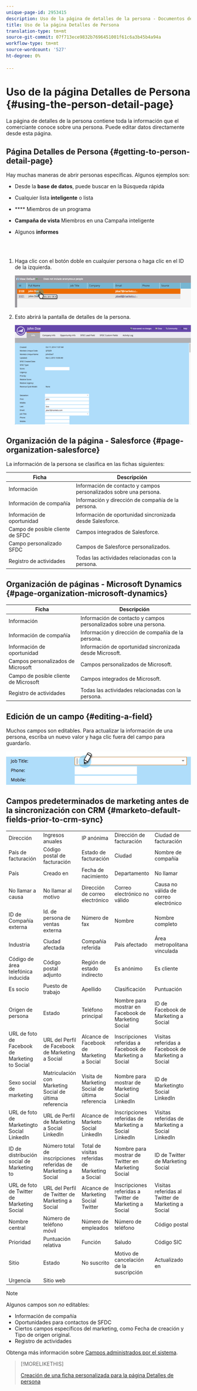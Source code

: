 ```yaml
---
unique-page-id: 2953415
description: Uso de la página de detalles de la persona - Documentos de marketing - Documentación del producto
title: Uso de la página Detalles de Persona
translation-type: tm+mt
source-git-commit: 07f713ece9832b7696451001f61c6a3b45b4a94a
workflow-type: tm+mt
source-wordcount: '527'
ht-degree: 0%

---
```



# Uso de la página Detalles de Persona {#using-the-person-detail-page}

La página de detalles de la persona contiene toda la información que el comerciante conoce sobre una persona. Puede editar datos directamente desde esta página.

## Página Detalles de Persona {#getting-to-person-detail-page}

Hay muchas maneras de abrir personas específicas. Algunos ejemplos son:

* Desde la **base de datos**, puede buscar en la Búsqueda rápida
* Cualquier lista **inteligente** o lista
* **** Miembros de un programa
* **Campaña de vista** Miembros en una Campaña inteligente
* Algunos **informes**

   <br> 

1. Haga clic con el botón doble en cualquier persona o haga clic en el ID de la izquierda.

   ![](assets/one-1.png)

1. Esto abrirá la pantalla de detalles de la persona.

   ![](assets/two-5.png)

## Organización de la página - Salesforce {#page-organization-salesforce}

La información de la persona se clasifica en las fichas siguientes:

| Ficha | Descripción |
|---|---|
| Información | Información de contacto y campos personalizados sobre una persona. |
| Información de compañía | Información y dirección de compañía de la persona. |
| Información de oportunidad | Información de oportunidad sincronizada desde Salesforce. |
| Campo de posible cliente de SFDC | Campos integrados de Salesforce. |
| Campo personalizado SFDC | Campos de Salesforce personalizados. |
| Registro de actividades | Todas las actividades relacionadas con la persona. |

## Organización de páginas - Microsoft Dynamics {#page-organization-microsoft-dynamics}

| Ficha | Descripción |
|---|---|
| Información | Información de contacto y campos personalizados sobre una persona. |
| Información de compañía | Información y dirección de compañía de la persona. |
| Información de oportunidad | Información de oportunidad sincronizada desde Microsoft. |
| Campos personalizados de Microsoft | Campos personalizados de Microsoft. |
| Campo de posible cliente de Microsoft | Campos integrados de Microsoft. |
| Registro de actividades | Todas las actividades relacionadas con la persona. |

## Edición de un campo {#editing-a-field}

Muchos campos son editables. Para actualizar la información de una persona, escriba un nuevo valor y haga clic fuera del campo para guardarlo.

![](assets/image2015-2-27-11-3a14-3a2.png)

## Campos predeterminados de marketing antes de la sincronización con CRM {#marketo-default-fields-prior-to-crm-sync}

|  |  |  |  |  |
|---|---|---|---|---|
| Dirección | Ingresos anuales | IP anónima | Dirección de facturación | Ciudad de facturación |
| País de facturación | Código postal de facturación | Estado de facturación | Ciudad | Nombre de compañía |
| País | Creado en | Fecha de nacimiento | Departamento | No llamar |
| No llamar a causa | No llamar al motivo | Dirección de correo electrónico | Correo electrónico no válido | Causa no válida de correo electrónico |
| ID de Compañía externa | Id. de persona de ventas externa | Número de fax | Nombre | Nombre completo |
| Industria | Ciudad afectada | Compañía referida | País afectado | Área metropolitana vinculada |
| Código de área telefónica inducida | Código postal adjunto | Región de estado indirecto | Es anónimo | Es cliente |
| Es socio | Puesto de trabajo | Apellido | Clasificación | Puntuación |
| Origen de persona | Estado | Teléfono principal | Nombre para mostrar en Facebook de Marketing Social | ID de Facebook de Marketing a Social |
| URL de foto de Facebook de Marketing to Social | URL del Perfil de Facebook de Marketing a Social | Alcance de Facebook de Marketing a Social | Inscripciones referidas a Facebook de Marketing a Social | Visitas referidas a Facebook de Marketing a Social |
| Sexo social de marketing | Matriculación con Marketing Social de última referencia | Visita de Marketing Social de última referencia | Nombre para mostrar de Marketing Social LinkedIn | ID de Marketingto Social LinkedIn |
| URL de foto de Marketingto Social LinkedIn | URL de Perfil de Marketing a Social LinkedIn | Alcance de Marketo Social LinkedIn | Inscripciones referidas de Marketing a Social LinkedIn | Visitas referidas de Marketing a Social LinkedIn |
| ID de distribución social de Marketing to | Número total de inscripciones referidas de Marketing a Social | Total de visitas referidas de Marketing a Social | Nombre para mostrar de Twitter en Marketing Social | ID de Twitter de Marketing Social |
| URL de foto de Twitter de Marketing Social | URL del Perfil de Twitter de Marketing a Social | Alcance de Marketing Social Twitter | Inscripciones referidas a Twitter de Marketing a Social | Visitas referidas al Twitter de Marketing a Social |
| Nombre central | Número de teléfono móvil | Número de empleados | Número de teléfono | Código postal |
| Prioridad | Puntuación relativa | Función | Saludo | Código SIC |
| Sitio | Estado | No suscrito | Motivo de cancelación de la suscripción | Actualizado en |
| Urgencia | Sitio web |  |  |  |

>[!NOTE]
>
>Algunos campos son _no_ editables:
>
>* Información de compañía
>* Oportunidades para contactos de SFDC
>* Ciertos campos específicos del marketing, como Fecha de creación y Tipo de origen original.
>* Registro de actividades

>
>
Obtenga más información sobre [Campos administrados por el sistema](/help/marketo/product-docs/administration/field-management/understanding-system-managed-fields.md).

>[!MORELIKETHIS]
>
>[Creación de una ficha personalizada para la página Detalles de persona](/help/marketo/product-docs/administration/settings/creating-a-custom-tab-for-the-person-detail-page.md)
